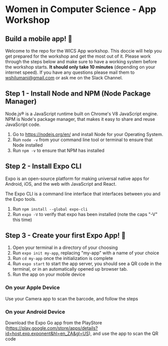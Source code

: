 # Women in Computer Science - App Workshop

## Build a mobile app! 🎉

Welcome to the repo for the WICS App workshop. This doccie will help you get prepared for the workshop and get the most out of it. Please work through the steps below and make sure to have a working system before the workshop starts. **It should only take 10 minutes** (depending on your internet speed). If you have any questions please mail them to wshilumani@gmail.com or ask me on the Slack Channel.

## Step 1 - Install Node and NPM (Node Package Manager)

Node.js® is a JavaScript runtime built on Chrome's V8 JavaScript engine. NPM is Node's package manager, that makes it easy to share and reuse JavaScript code.

1. Go to https://nodejs.org/en/ and install Node for your Operating System.
2. Run `node -v` from your command line tool or terminal to ensure that Node installed
3. Run `npm -v` to ensure that NPM has installed

## Step 2 - Install Expo CLI

Expo is an open-source platform for making universal native apps for Android, iOS, and the web with JavaScript and React.

The Expo CLI is a command line interface that interfaces between you and the Expo tools.

1. Run `npm install --global expo-cli`
2. Run `expo -V` to verify that expo has been installed (note the caps "-V" this time)

## Step 3 - Create your first Expo App! 🎉

1. Open your terminal in a directory of your choosing
2. Run `expo init my-app`, replacing "my-app" with a name of your choice
3. Run `cd my-app` once the initialization is complete
4. Run `expo start` to start the app server, you should see a QR code in the terminal, or in an automatically opened up browser tab.
5. Run the app on your mobile device

### On your Apple Device

Use your Camera app to scan the barcode, and follow the steps

### On your Android Device

Download the Expo Go app from the PlayStore (https://play.google.com/store/apps/details?id=host.exp.exponent&hl=en_ZA&gl=US), and use the app to scan the QR code
